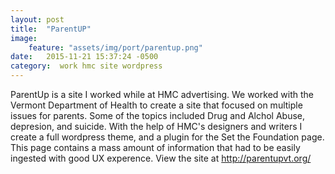 ```yaml
---
layout: post
title:  "ParentUP"
image:
    feature: "assets/img/port/parentup.png"
date:   2015-11-21 15:37:24 -0500
category:  work hmc site wordpress
---
```

ParentUp is a site I worked while at HMC advertising. We worked with the Vermont Department of Health to create a site that focused on multiple issues for parents. Some of the topics included Drug and Alchol Abuse, depresion, and suicide. With the help of HMC's designers and writers I create a full wordpress theme, and a plugin for the Set the Foundation page. This page contains a mass amount of information that had to be easily ingested with good UX experence. View the site at http://parentupvt.org/
